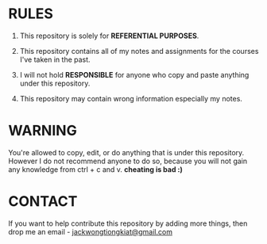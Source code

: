 # RULES

1) This repository is solely for **REFERENTIAL PURPOSES**.

2) This repository contains all of my notes and assignments for the courses I've taken in the past. 

3) I will not hold **RESPONSIBLE** for anyone who copy and paste anything under this repository.

4) This repository may contain wrong information especially my notes.


# WARNING

You're allowed to copy, edit, or do anything that is under this repository. However I do not recommend anyone to do so, because you will not gain any knowledge from ctrl + c and v. **cheating is bad :)**


# CONTACT

If you want to help contribute this repository by adding more things, then drop me an email - jackwongtiongkiat@gmail.com